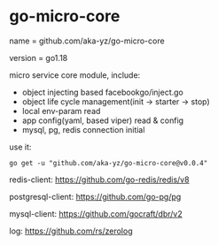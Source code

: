 # go-micro-core


name = github.com/aka-yz/go-micro-core

version = go1.18

micro service core module, include:
- object injecting based facebookgo/inject.go
- object life cycle management(init -> starter -> stop)
- local env-param read
- app config(yaml, based viper) read & config
- mysql, pg, redis connection initial


use it:

````go get -u "github.com/aka-yz/go-micro-core@v0.0.4"````

redis-client: https://github.com/go-redis/redis/v8

postgresql-client: https://github.com/go-pg/pg

mysql-client: https://github.com/gocraft/dbr/v2

log: https://github.com/rs/zerolog
